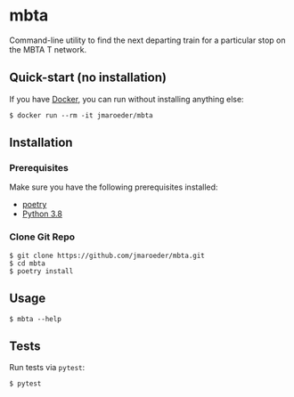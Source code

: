# mbta

Command-line utility to find the next departing train for a particular stop on the MBTA T network.

## Quick-start (no installation)

If you have [Docker](https://www.docker.com/), you can run without installing anything else:

```shell
$ docker run --rm -it jmaroeder/mbta
```

## Installation

### Prerequisites

Make sure you have the following prerequisites installed:

- [poetry](https://python-poetry.org/)
- [Python 3.8](https://www.python.org/)

### Clone Git Repo

```shell
$ git clone https://github.com/jmaroeder/mbta.git
$ cd mbta
$ poetry install
```

## Usage

```shell
$ mbta --help
```

## Tests

Run tests via `pytest`:

```shell
$ pytest
```

